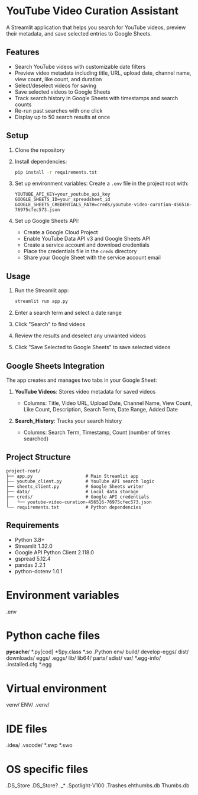 # YouTube Video Curation Assistant

A Streamlit application that helps you search for YouTube videos, preview their metadata, and save selected entries to Google Sheets.

## Features

- Search YouTube videos with customizable date filters
- Preview video metadata including title, URL, upload date, channel name, view count, like count, and duration
- Select/deselect videos for saving
- Save selected videos to Google Sheets
- Track search history in Google Sheets with timestamps and search counts
- Re-run past searches with one click
- Display up to 50 search results at once

## Setup

1. Clone the repository
2. Install dependencies:
   ```bash
   pip install -r requirements.txt
   ```

3. Set up environment variables:
   Create a `.env` file in the project root with:
   ```
   YOUTUBE_API_KEY=your_youtube_api_key
   GOOGLE_SHEETS_ID=your_spreadsheet_id
   GOOGLE_SHEETS_CREDENTIALS_PATH=creds/youtube-video-curation-456516-76975cfec573.json
   ```

4. Set up Google Sheets API:
   - Create a Google Cloud Project
   - Enable YouTube Data API v3 and Google Sheets API
   - Create a service account and download credentials
   - Place the credentials file in the `creds` directory
   - Share your Google Sheet with the service account email

## Usage

1. Run the Streamlit app:
   ```bash
   streamlit run app.py
   ```

2. Enter a search term and select a date range
3. Click "Search" to find videos
4. Review the results and deselect any unwanted videos
5. Click "Save Selected to Google Sheets" to save selected videos

## Google Sheets Integration

The app creates and manages two tabs in your Google Sheet:

1. **YouTube Videos**: Stores video metadata for saved videos
   - Columns: Title, Video URL, Upload Date, Channel Name, View Count, Like Count, Description, Search Term, Date Range, Added Date

2. **Search_History**: Tracks your search history
   - Columns: Search Term, Timestamp, Count (number of times searched)

## Project Structure

```
project-root/
├── app.py                    # Main Streamlit app
├── youtube_client.py         # YouTube API search logic
├── sheets_client.py          # Google Sheets writer
├── data/                     # Local data storage
├── creds/                    # Google API credentials
│   └── youtube-video-curation-456516-76975cfec573.json
└── requirements.txt          # Python dependencies
```

## Requirements

- Python 3.8+
- Streamlit 1.32.0
- Google API Python Client 2.118.0
- gspread 5.12.4
- pandas 2.2.1
- python-dotenv 1.0.1 

# Environment variables
.env

# Python cache files
__pycache__/
*.py[cod]
*$py.class
*.so
.Python
env/
build/
develop-eggs/
dist/
downloads/
eggs/
.eggs/
lib/
lib64/
parts/
sdist/
var/
*.egg-info/
.installed.cfg
*.egg

# Virtual environment
venv/
ENV/
.venv/

# IDE files
.idea/
.vscode/
*.swp
*.swo

# OS specific files
.DS_Store
.DS_Store?
._*
.Spotlight-V100
.Trashes
ehthumbs.db
Thumbs.db 